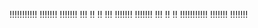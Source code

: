 <p>
!!!!!!!!!!!   !!!!!!!    !!!!!!! 
    !!!       !!         !!      
    !!!       !!!!!!!    !!!!!!! 
    !!!            !!         !! 
!!!!!!!!!!!   !!!!!!!    !!!!!!! 
</p>